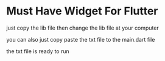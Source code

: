 # Must Have Widget For Flutter

just copy the lib file then change the lib file at your computer

you can also just copy paste the txt file to the main.dart file

the txt file is ready to run
